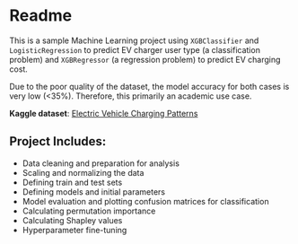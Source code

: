 # Readme

This is a sample Machine Learning project using `XGBClassifier` and `LogisticRegression` to predict EV charger user type (a classification problem) and `XGBRegressor` (a regression problem) to predict EV charging cost.

Due to the poor quality of the dataset, the model accuracy for both cases is very low (<35%). Therefore, this primarily an academic use case.

**Kaggle dataset**: [Electric Vehicle Charging Patterns](https://www.kaggle.com/datasets/valakhorasani/electric-vehicle-charging-patterns)

## Project Includes:
* Data cleaning and preparation for analysis  
* Scaling and normalizing the data  
* Defining train and test sets  
* Defining models and initial parameters  
* Model evaluation and plotting confusion matrices for classification  
* Calculating permutation importance  
* Calculating Shapley values  
* Hyperparameter fine-tuning  